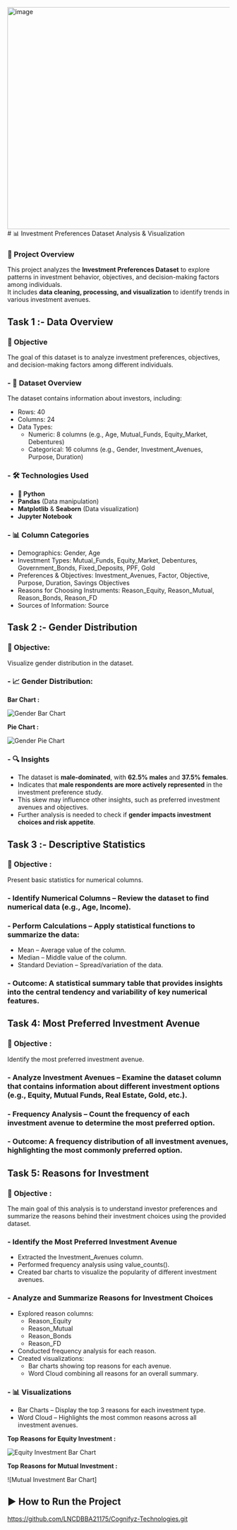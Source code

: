 <img width="781" height="504" alt="image" src="https://github.com/user-attachments/assets/310c494e-2c46-441a-b7e9-4bdcb4a40491" /># 📊 Investment Preferences Dataset Analysis & Visualization

### 🚀 Project Overview
This project analyzes the **Investment Preferences Dataset** to explore patterns in investment behavior, objectives, and decision-making factors among individuals.  
It includes **data cleaning, processing, and visualization** to identify trends in various investment avenues.

## Task 1 :- Data Overview
### 📌 Objective
The goal of this dataset is to analyze investment preferences, objectives, and decision-making factors among different individuals.

### - 📂 Dataset Overview
The dataset contains information about investors, including:

- Rows: 40
- Columns: 24 
- Data Types:
  - Numeric: 8 columns (e.g., Age, Mutual_Funds, Equity_Market, Debentures)
  - Categorical: 16 columns (e.g., Gender, Investment_Avenues, Purpose, Duration)
  
### - 🛠 Technologies Used
- **🐍 Python**
- **Pandas** (Data manipulation)  
- **Matplotlib** & **Seaborn** (Data visualization)  
- **Jupyter Notebook**

### - 📊 Column Categories
- Demographics: Gender, Age
- Investment Types: Mutual_Funds, Equity_Market, Debentures, Government_Bonds, Fixed_Deposits, PPF, Gold
- Preferences & Objectives: Investment_Avenues, Factor, Objective, Purpose, Duration, Savings Objectives
- Reasons for Choosing Instruments: Reason_Equity, Reason_Mutual, Reason_Bonds, Reason_FD
- Sources of Information: Source

## Task 2 :- Gender Distribution
### 📌 Objective: 
Visualize gender distribution in the dataset.

### - 📈 Gender Distribution:
**Bar Chart :**  

![Gender Bar Chart](https://github.com/LNCDBBA21175/Cognifyz-Technologies/blob/2acdb739b56d922a3fed3714433519e960e4d186/bar%20graph.png)

**Pie Chart :**

![Gender Pie Chart](https://github.com/LNCDBBA21175/Cognifyz-Technologies/blob/5feca0eedac213dddf3b31cc6d015b32a470eef0/pie%20chart.png)

### - 🔍 Insights
- The dataset is **male-dominated**, with **62.5% males** and **37.5% females**.  
- Indicates that **male respondents are more actively represented** in the investment preference study.  
- This skew may influence other insights, such as preferred investment avenues and objectives.  
- Further analysis is needed to check if **gender impacts investment choices and risk appetite**.

## Task 3 :- Descriptive Statistics
### 📌 Objective :
Present basic statistics for numerical columns.

### - Identify Numerical Columns – Review the dataset to find numerical data (e.g., Age, Income).
### - Perform Calculations – Apply statistical functions to summarize the data:
- Mean – Average value of the column.
- Median – Middle value of the column.
- Standard Deviation – Spread/variation of the data.

### - Outcome: A statistical summary table that provides insights into the central tendency and variability of key numerical features.

## Task 4: Most Preferred Investment Avenue
### 📌 Objective :
Identify the most preferred investment avenue.

### - Analyze Investment Avenues – Examine the dataset column that contains information about different investment options (e.g., Equity, Mutual Funds, Real Estate, Gold, etc.).
### - Frequency Analysis – Count the frequency of each investment avenue to determine the most preferred option.

### - Outcome: A frequency distribution of all investment avenues, highlighting the most commonly preferred option.

## Task 5: Reasons for Investment
### 📌 Objective :
The main goal of this analysis is to understand investor preferences and summarize the reasons behind their investment choices using the provided dataset.

### - Identify the Most Preferred Investment Avenue
- Extracted the Investment_Avenues column.
- Performed frequency analysis using value_counts().
- Created bar charts to visualize the popularity of different investment avenues.

### - Analyze and Summarize Reasons for Investment Choices
- Explored reason columns:
  - Reason_Equity
  - Reason_Mutual
  - Reason_Bonds
  - Reason_FD
- Conducted frequency analysis for each reason.
- Created visualizations:
  - Bar charts showing top reasons for each avenue.
  - Word Cloud combining all reasons for an overall summary.

### - 📊 Visualizations
- Bar Charts – Display the top 3 reasons for each investment type.
- Word Cloud – Highlights the most common reasons across all investment avenues.
  
**Top Reasons for Equity Investment :**  

![Equity Investment Bar Chart](https://github.com/LNCDBBA21175/Cognifyz-Technologies/blob/dc965d9cd677a798daa5b20c7e775f20b2d5f9c7/Equity%20Investment%20Bar%20Chart.png)

**Top Reasons for Mutual Investment :**  

![Mutual Investment Bar Chart]
## ▶ How to Run the Project
https://github.com/LNCDBBA21175/Cognifyz-Technologies.git
